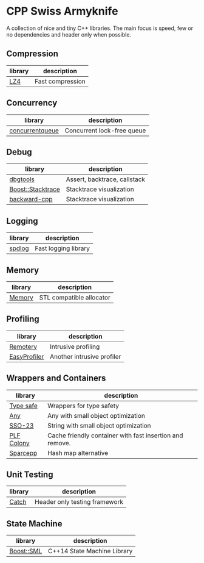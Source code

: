 # CPP Swiss Armyknife
A collection of nice and tiny C++ libraries.
The main focus is speed, few or no dependencies and header only when possible.


## Compression
| library                                                 | description
| ------------------------------------------------------  | -----------
| [LZ4](https://github.com/lz4/lz4)                       | Fast compression

## Concurrency
| library                                                           | description
| ------------------------------------------------------            | -----------
| [concurrentqueue](https://github.com/cameron314/concurrentqueue)  | Concurrent lock-free queue


## Debug
| library                                                      | description
| -----------------------------------------------------------  | -----------
| [dbgtools](https://github.com/wc-duck/dbgtools)              | Assert, backtrace, callstack
| [Boost::Stacktrace](https://github.com/apolukhin/stacktrace) | Stacktrace visualization
| [backward-cpp](https://github.com/bombela/backward-cpp)      | Stacktrace visualization

## Logging
| library                                                 | description
| ------------------------------------------------------  | -----------
| [spdlog](https://github.com/gabime/spdlog)              | Fast logging library


## Memory
| library                                                 | description
| ------------------------------------------------------  | -----------
| [Memory](https://github.com/foonathan/memory)           | STL compatible allocator

## Profiling
| library                                                 | description
| ------------------------------------------------------  | -----------
| [Remotery](https://github.com/Celtoys/Remotery)         | Intrusive profiling
| [EasyProfiler](https://github.com/yse/easy_profiler)    | Another intrusive profiler

## Wrappers and Containers
| library                                                 | description
| ------------------------------------------------------  | -----------
| [Type safe](https://github.com/foonathan/type_safe)     | Wrappers for type safety
| [Any](https://github.com/thelink2012/any)               | Any with small object optimization
| [SSO-23](https://github.com/elliotgoodrich/SSO-23)      | String with small object optimization
| [PLF Colony](https://github.com/mattreecebentley/plf_colony)  | Cache friendly container with fast insertion and remove.
| [Sparcepp](https://github.com/greg7mdp/sparsepp)        | Hash map alternative

## Unit Testing
| library                                                 | description
| ------------------------------------------------------  | -----------
| [Catch](https://github.com/philsquared/Catch)           | Header only testing framework

## State Machine
| library                                                 | description
| ------------------------------------------------------  | -----------
| [Boost::SML](https://github.com/boost-experimental/sml) |  C++14 State Machine Library      
